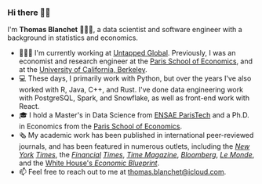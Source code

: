 ### Hi there 👋🏻

I'm **Thomas Blanchet** 🧔🏼‍♂️, a data scientist and software engineer with a background in statistics and economics.

- 👨🏼‍💻 I'm currently working at [Untapped Global](https://untapped-global.com/). Previously, I was an economist and research engineer at the [Paris School of Economics](https://www.parisschoolofeconomics.eu/en/), and at the [University of California, Berkeley](https://www.berkeley.edu/).
- 💻 These days, I primarily work with Python, but over the years I've also worked with R, Java, C++, and Rust. I've done data engineering work with PostgreSQL, Spark, and Snowflake, as well as front-end work with React.
- 🎓 I hold a Master's in Data Science from [ENSAE ParisTech](https://www.ensae.fr/en) and a Ph.D. in Economics from the [Paris School of Economics](https://www.parisschoolofeconomics.eu/en/).
- 🗞️ My academic work has been published in international peer-reviewed journals, and has been featured in numerous outlets, including the [*New*](https://www.nytimes.com/2022/02/04/opinion/income-wealth-inequality-pandemic.html) [*York*](https://www.nytimes.com/2022/09/05/opinion/has-bidenomics-been-good-for-workers.html) [*Times*](https://www.nytimes.com/2022/02/02/opinion/inequality-wealth-pandemic.html), the [*Financial*](https://www.ft.com/content/66986afb-1ce5-4123-8ce7-676414d68b88) [*Times*](https://www.ft.com/content/4ef7b341-4ce4-4115-bd9c-1338086e426a), [*Time Magazine*](https://time.com/6143809/theres-a-new-way-to-watch-the-widening-income-gap-in-almost-real-time/), [*Bloomberg*](https://www.bloomberg.com/news/articles/2022-08-01/us-inequality-in-recession-there-s-new-tool-to-see-economy-going-off-the-rails), [*Le Monde*](https://www.lemonde.fr/economie/article/2019/04/02/inegalites-les-ecarts-de-revenus-ont-augmente-partout-en-europe_5444517_3234.html), and the [White House's *Economic Blueprint*](https://www.whitehouse.gov/wp-content/uploads/2022/09/Biden-Economic-Blueprint-Report-720PM-MASTER-DOC.pdf).
- 📫 Feel free to reach out to me at <thomas.blanchet@icloud.com>.

